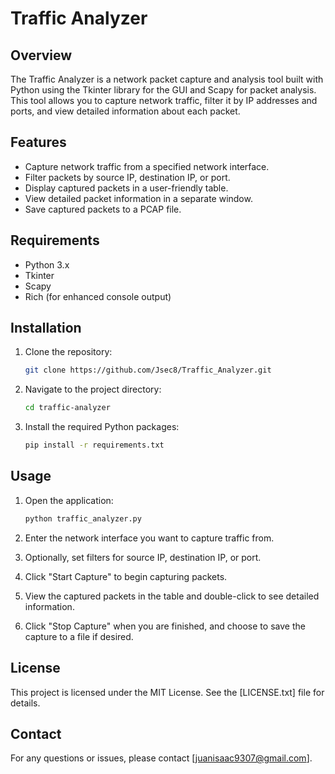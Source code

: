 # Traffic Analyzer

## Overview

The Traffic Analyzer is a network packet capture and analysis tool built with Python using the Tkinter library for the GUI and Scapy for packet analysis. This tool allows you to capture network traffic, filter it by IP addresses and ports, and view detailed information about each packet.

## Features

- Capture network traffic from a specified network interface.
- Filter packets by source IP, destination IP, or port.
- Display captured packets in a user-friendly table.
- View detailed packet information in a separate window.
- Save captured packets to a PCAP file.

## Requirements

- Python 3.x
- Tkinter
- Scapy
- Rich (for enhanced console output)

## Installation

1. Clone the repository:

    ```bash
    git clone https://github.com/Jsec8/Traffic_Analyzer.git
    ```

2. Navigate to the project directory:

    ```bash
    cd traffic-analyzer
    ```

3. Install the required Python packages:

    ```bash
    pip install -r requirements.txt
    ```

## Usage

1. Open the application:

    ```bash
    python traffic_analyzer.py
    ```

2. Enter the network interface you want to capture traffic from.
3. Optionally, set filters for source IP, destination IP, or port.
4. Click "Start Capture" to begin capturing packets.
5. View the captured packets in the table and double-click to see detailed information.
6. Click "Stop Capture" when you are finished, and choose to save the capture to a file if desired.

## License

This project is licensed under the MIT License. See the [LICENSE.txt] file for details.

## Contact

For any questions or issues, please contact [juanisaac9307@gmail.com].
